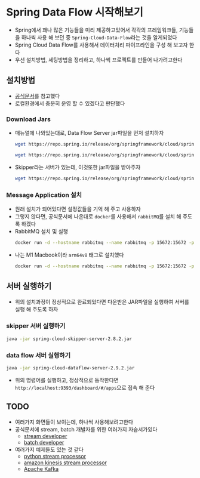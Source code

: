 # Spring Data Flow 시작해보기
- Spring에서 꽤나 많은 기능들을 미리 제공하고있어서 각각의 프레임워크들, 기능들을 하나씩 사용 해 보던 중 `Spring-Cloud-Data-Flow`라는 것을 알게되었다
- Spring Cloud Data Flow를 사용해서 데이터처리 파이프라인을 구성 해 보고자 한다
- 우선 설치방법, 세팅방법을 정리하고, 하나씩 프로젝트를 만들어 나가려고한다

## 설치방법
- [공식문서](https://dataflow.spring.io/getting-started/)를 참고했다
- 로컬환경에서 충분히 운영 할 수 있겠다고 판단했다

### Download Jars
- 매뉴얼에 나와있는대로, Data Flow Server jar파일을 먼저 설치하자
    ```bash
    wget https://repo.spring.io/release/org/springframework/cloud/spring-cloud-dataflow-server/2.9.2/spring-cloud-dataflow-server-2.9.2.jar
    
    wget https://repo.spring.io/release/org/springframework/cloud/spring-cloud-dataflow-shell/2.9.2/spring-cloud-dataflow-shell-2.9.2.jar
    ```
- Skipper라는 서버가 있는데, 이것또한 jar파일을 받아주자 
    ```bash
    wget https://repo.spring.io/release/org/springframework/cloud/spring-cloud-skipper-server/2.8.2/spring-cloud-skipper-server-2.8.2.jar
    ```

### Message Application 설치 
- 원래 설치가 되어있다면 설정값들을 기억 해 주고 사용하자
- 그렇지 않다면, 공식문서에 나온대로 `docker`를 사용해서 `rabbitMQ`를 설치 해 주도록 하겠다
- RabbitMQ 설치 및 실행
    ```bash
    docker run -d --hostname rabbitmq --name rabbitmq -p 15672:15672 -p 5672:5672 rabbitmq:3.7.14-management
    ```
- 나는 M1 Macbook이라 `arm64v8` 태그로 설치했다
    ```bash
    docker run -d --hostname rabbitmq --name rabbitmq -p 15672:15672 -p 5672:5672 arm64v8/rabbitmq
    ```

## 서버 실행하기
- 위의 설치과정이 정상적으로 완료되었다면 다운받은 JAR파일을 실행하여 서버를 실행 해 주도록 하자

### skipper 서버 실행하기

```bash
java -jar spring-cloud-skipper-server-2.8.2.jar
```

### data flow 서버 실행하기

```bash
java -jar spring-cloud-dataflow-server-2.9.2.jar
```
- 위의 명령어를 실행하고, 정상적으로 동작한다면 `http://localhost:9393/dashboard/#/apps`으로 접속 해 준다


## TODO
- 여러가지 화면들이 보이는데, 하나씩 사용해보려고한다
- 공식문서에 stream, batch 개발자를 위한 여러가지 자습서가있다
    - [stream developer](https://dataflow.spring.io/docs/stream-developer-guides/)
    - [batch developer](https://dataflow.spring.io/docs/batch-developer-guides/)
- 여러가지 예제들도 있는 것 같다
    - [python stream processor](https://dataflow.spring.io/docs/recipes/polyglot/processor/)
    - [amazon kinesis stream processor](https://dataflow.spring.io/docs/recipes/kinesis/simple-producer-consumer/)
    - [Apache Kafka](https://dataflow.spring.io/docs/recipes/kafka/ext-kafka-cluster-cf/)
    
